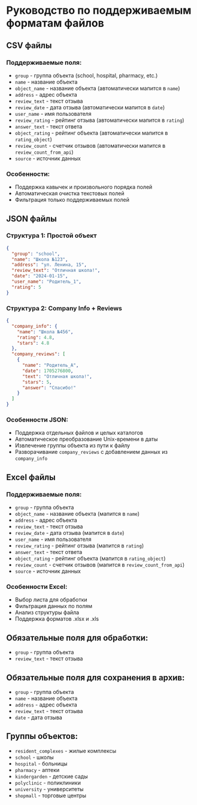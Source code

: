 # Руководство по поддерживаемым форматам файлов

## CSV файлы

### Поддерживаемые поля:
- `group` - группа объекта (school, hospital, pharmacy, etc.)
- `name` - название объекта
- `object_name` - название объекта (автоматически мапится в `name`)
- `address` - адрес объекта
- `review_text` - текст отзыва
- `review_date` - дата отзыва (автоматически мапится в `date`)
- `user_name` - имя пользователя
- `review_rating` - рейтинг отзыва (автоматически мапится в `rating`)
- `answer_text` - текст ответа
- `object_rating` - рейтинг объекта (автоматически мапится в `rating_object`)
- `review_count` - счетчик отзывов (автоматически мапится в `review_count_from_api`)
- `source` - источник данных

### Особенности:
- Поддержка кавычек и произвольного порядка полей
- Автоматическая очистка текстовых полей
- Фильтрация только поддерживаемых полей

## JSON файлы

### Структура 1: Простой объект
```json
{
  "group": "school",
  "name": "Школа №123",
  "address": "ул. Ленина, 15",
  "review_text": "Отличная школа!",
  "date": "2024-01-15",
  "user_name": "Родитель_1",
  "rating": 5
}
```

### Структура 2: Company Info + Reviews
```json
{
  "company_info": {
    "name": "Школа №456",
    "rating": 4.8,
    "stars": 4.8
  },
  "company_reviews": [
    {
      "name": "Родитель_А",
      "date": 1705276800,
      "text": "Отличная школа!",
      "stars": 5,
      "answer": "Спасибо!"
    }
  ]
}
```

### Особенности JSON:
- Поддержка отдельных файлов и целых каталогов
- Автоматическое преобразование Unix-времени в даты
- Извлечение группы объекта из пути к файлу
- Разворачивание `company_reviews` с добавлением данных из `company_info`

## Excel файлы

### Поддерживаемые поля:
- `group` - группа объекта
- `object_name` - название объекта (мапится в `name`)
- `address` - адрес объекта
- `review_text` - текст отзыва
- `review_date` - дата отзыва (мапится в `date`)
- `user_name` - имя пользователя
- `review_rating` - рейтинг отзыва (мапится в `rating`)
- `answer_text` - текст ответа
- `object_rating` - рейтинг объекта (мапится в `rating_object`)
- `review_count` - счетчик отзывов (мапится в `review_count_from_api`)
- `source` - источник данных

### Особенности Excel:
- Выбор листа для обработки
- Фильтрация данных по полям
- Анализ структуры файла
- Поддержка форматов .xlsx и .xls

## Обязательные поля для обработки:
- `group` - группа объекта
- `review_text` - текст отзыва

## Обязательные поля для сохранения в архив:
- `group` - группа объекта
- `name` - название объекта
- `address` - адрес объекта
- `review_text` - текст отзыва
- `date` - дата отзыва

## Группы объектов:
- `resident_complexes` - жилые комплексы
- `school` - школы
- `hospital` - больницы
- `pharmacy` - аптеки
- `kindergarden` - детские сады
- `polyclinic` - поликлиники
- `university` - университеты
- `shopmall` - торговые центры 